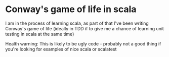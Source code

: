 # Conway's game of life in scala

I am in the process of learning scala, as part of that I've been writing Conway's game of life (ideally in TDD if to
give me a chance of learning unit testing in scala at the same time)

Health warning: This is likely to be ugly code - probably not a good thing if you're looking for examples of nice scala or scalatest